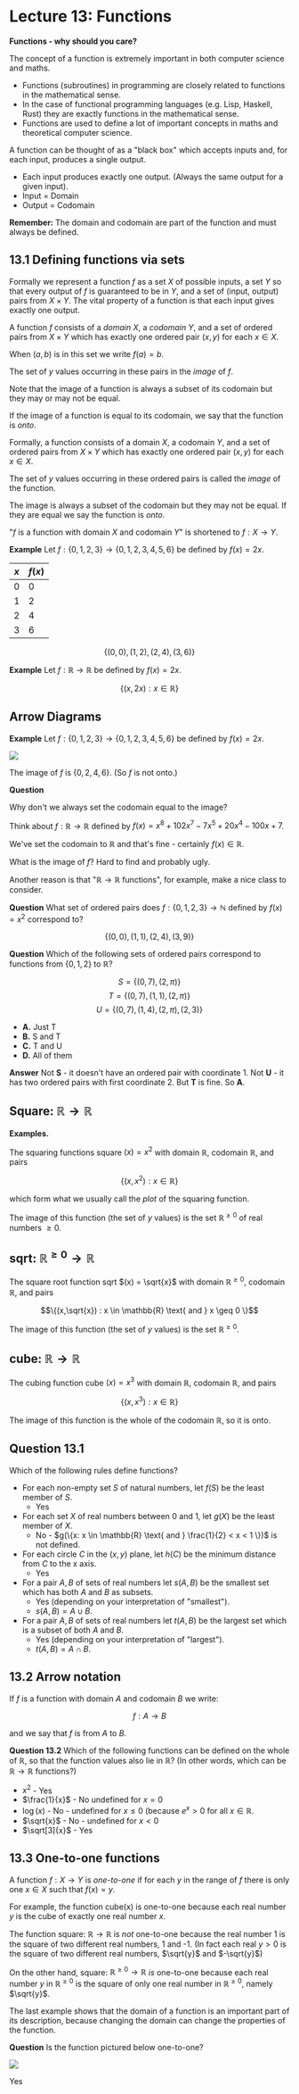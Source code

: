 # Lecture 13: Functions

**Functions - why should you care?**

The concept of a function is extremely important in both computer science and
maths.

- Functions (subroutines) in programming are closely related to functions in the
  mathematical sense.
- In the case of functional programming languages (e.g. Lisp, Haskell, Rust)
  they are exactly functions in the mathematical sense.
- Functions are used to define a lot of important concepts in maths and
  theoretical computer science.

A function can be thought of as a "black box" which accepts inputs and, for each
input, produces a single output.

- Each input produces exactly one output. (Always the same output for a given
  input).
- Input = Domain
- Output = Codomain

**Remember:** The domain and codomain are part of the function and must always
be defined.

## 13.1 Defining functions via sets

Formally we represent a function $f$ as a set $X$ of possible inputs, a set $Y$
so that every output of $f$ is guaranteed to be in $Y$, and a set of (input,
output) pairs from $X \times Y$. The vital property of a function is that each
input gives exactly one output.

A function $f$ consists of a _domain_ $X$, a _codomain_ $Y$, and a set of
ordered pairs from $X \times Y$ which has exactly one ordered pair $(x,y)$ for
each $x \in X$.

When $(a,b)$ is in this set we write $f(a) = b$.

The set of $y$ values occurring in these pairs in the _image_ of $f$.

Note that the image of a function is always a subset of its codomain but they
may or may not be equal.

If the image of a function is equal to its codomain, we say that the function is
_onto_.

Formally, a function consists of a domain $X$, a codomain $Y$, and a set of
ordered pairs from $X \times Y$ which has exactly one ordered pair $(x,y)$ for
each $x \in X$.

The set of $y$ values occurring in these ordered pairs is called the _image_ of
the function.

The image is always a subset of the codomain but they may not be equal. If they
are equal we say the function is _onto_.

"$f$ is a function with domain $X$ and codomain $Y$" is shortened to $f: X
\rightarrow Y$.

**Example** Let $f: \{0,1,2,3\} \rightarrow \{0,1,2,3,4,5,6\}$ be defined by
$f(x) = 2x$.

| $x$ | $f(x)$ |
|-----|--------|
|  0  |    0   |
|  1  |    2   |
|  2  |    4   |
|  3  |    6   |

$$\{(0,0),(1,2),(2,4),(3,6)\}$$

**Example** Let $f: \mathbb{R} \rightarrow \mathbb{R}$ be defined by $f(x) =
2x$.

$$\{(x,2x): x \in \mathbb{R}\}$$

## Arrow Diagrams

**Example** Let $f: \{0,1,2,3\} \rightarrow \{0,1,2,3,4,5,6\}$ be defined by
$f(x) = 2x$.

![](images/L13-P50.png)

The image of $f$ is $\{0,2,4,6\}$. (So $f$ is not onto.)

**Question**

Why don't we always set the codomain equal to the image?

Think about $f: \mathbb{R} \rightarrow \mathbb{R}$ defined by $f(x) = x^8 +
102x^7 - 7x^5 + 20x^4 - 100x + 7$.

We've set the codomain to $\mathbb{R}$ and that's fine - certainly $f(x) \in
\mathbb{R}$.

What is the image of $f$? Hard to find and probably ugly.

Another reason is that "$\mathbb{R} \rightarrow \mathbb{R}$ functions", for
example, make a nice class to consider.

**Question** What set of ordered pairs does $f: \{0,1,2,3\} \rightarrow
\mathbb{N}$ defined by $f(x) = x^2$ correspond to?

$$\{(0,0),(1,1),(2,4),(3,9)\}$$

**Question** Which of the following sets of ordered pairs correspond to
functions from $\{0,1,2\}$ to $\mathbb{R}$?

$$S = \{(0,7),(2,\pi)\}$$
$$T = \{(0,7),(1,1),(2,\pi)\}$$
$$U = \{(0,7),(1,4),(2,\pi),(2,3)\}$$

- **A.** Just T
- **B.** S and T
- **C.** T and U
- **D.** All of them

**Answer** Not **S** - it doesn't have an ordered pair with coordinate 1. Not
**U** - it has two ordered pairs with first coordinate 2. But **T** is fine. So
**A**.

## Square: $\mathbb{R} \rightarrow \mathbb{R}$

**Examples.**

The squaring functions square $(x) = x^2$ with domain $\mathbb{R}$, codomain
$\mathbb{R}$, and pairs

$$\{(x,x^2) : x \in \mathbb{R}\}$$

which form what we usually call the _plot_ of the squaring function.

The image of this function (the set of _y_ values) is the set
$\mathbb{R}^{\geq 0}$ of real numbers $\geq 0$.

## sqrt: $\mathbb{R}^{\geq 0} \rightarrow \mathbb{R}$

The square root function sqrt $(x) = \sqrt{x}$ with domain $\mathbb{R}^{\geq
0}$, codomain $\mathbb{R}$, and pairs

$$\{(x,\sqrt{x}) : x \in \mathbb{R} \text{ and } x \geq 0 \}$$

The image of this function (the set of $y$ values) is the set $\mathbb{R}^{\geq
0}$.

## cube: $\mathbb{R} \rightarrow \mathbb{R}$

The cubing function cube $(x) = x^3$ with domain $\mathbb{R}$, codomain
$\mathbb{R}$, and pairs

$$\{(x,x^3): x \in \mathbb{R}\}$$

The image of this function is the whole of the codomain $\mathbb{R}$, so it is
onto.

## Question 13.1

Which of the following rules define functions?

- For each non-empty set $S$ of natural numbers, let $f(S)$ be the least member
  of $S$.
  - Yes
- For each set $X$ of real numbers between 0 and 1, let $g(X)$ be the least
  member of $X$.
  - No - $g(\{x: x \in \mathbb{R} \text{ and } \frac{1}{2} < x < 1 \})$ is not
    defined.
- For each circle $C$ in the $(x,y)$ plane, let $h(C)$ be the minimum distance
  from $C$ to the x axis.
  - Yes
- For a pair $A, B$ of sets of real numbers let $s(A,B)$ be the smallest set
  which has both $A$ and $B$ as subsets.
  - Yes (depending on your interpretation of "smallest").
  - $s(A,B) = A \cup B$.
- For a pair $A,B$ of sets of real numbers let $t(A,B)$ be the largest set which
  is a subset of both $A$ and $B$.
  - Yes (depending on your interpretation of "largest").
  - $t(A,B) = A \cap B$.

## 13.2 Arrow notation

If $f$ is a function with domain $A$ and codomain $B$ we write:

$$f: A \rightarrow B$$

and we say that $f$ is from $A$ to $B$.

**Question 13.2** Which of the following functions can be defined on the whole
of $\mathbb{R}$, so that the function values also lie in $\mathbb{R}$? (In other
words, which can be $\mathbb{R} \rightarrow \mathbb{R}$ functions?)

- $x^2$ - Yes
- $\frac{1}{x}$ - No undefined for $x = 0$
- $\log(x)$ - No - undefined for $x \leq 0$ (because $e^x > 0$ for all $x \in
  \mathbb{R}$.
- $\sqrt{x}$ - No - undefined for $x < 0$
- $\sqrt[3]{x}$ - Yes

## 13.3 One-to-one functions

A function $f: X \rightarrow Y$ is _one-to-one_ if for each $y$ in the range of
$f$ there is only one $x \in X$ such that $f(x) = y$.

For example, the function cube(x) is one-to-one because each real number $y$ is
the cube of exactly one real number $x$.

The function square: $\mathbb{R} \rightarrow \mathbb{R}$ is _not_ one-to-one
because the real number 1 is the square of two different real numbers, 1 and -1.
(In fact each real $y > 0$ is the square of two different real numbers,
$\sqrt{y}$ and $-\sqrt{y}$)

On the other hand, square: $\mathbb{R}^{\geq 0} \rightarrow \mathbb{R}$ _is_
one-to-one because each real number $y$ in $\mathbb{R}^{\geq 0}$ is the square
of only one real number in $\mathbb{R}^{\geq 0}$, namely $\sqrt{y}$.

The last example shows that the domain of a function is an important part of its
description, because changing the domain can change the properties of the
function.

**Question** Is the function pictured below one-to-one?

![](lectures/L13-P100.png)

Yes
